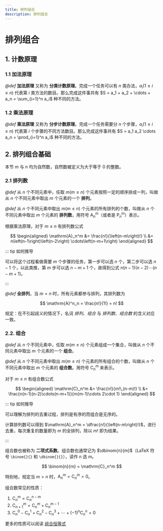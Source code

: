 ```yaml
---
title: 排列组合
description: 排列组合
---
```


# 排列组合

## 1. 计数原理

### 1.1 加法原理

*@def* **加法原理** 又称为 **分类计数原理**。完成一个任务可以有 $n$ 类办法，$a_i\left(1 \leqslant i \leqslant n\right)$ 代表第 $i$ 类方法的数目。那么完成这件事共有 $S = a_1 + a_2 + \cdots + a_n = \sum_{i=1}^n a_i$ 种不同的方法。

### 1.2 乘法原理

*@def* **乘法原理** 又称为 **分步计数原理**。完成一个任务需要分 $n$ 个步骤，$a_i\left(1 \leqslant i \leqslant n\right)$ 代表第 $i$ 个步骤的不同方法数目。那么完成这件事共有 $S = a_1 a_2 \cdots a_n = \prod_{i=1}^n a_i$ 种不同的方法。

## 2. 排列组合基础

本节 $m$ 与 $n$ 均为自然数，自然数被定义为大于等于 $0$ 的整数。

### 2.1 排列数

*@def* 从 $n$ 个不同元素中，任取 $m\left(m \leqslant n\right)$ 个元素按照一定的顺序排成一列，叫做从 $n$ 个不同元素中取出 $m$ 个元素的一个 **排列**。

*@def* 从 $n$ 个不同元素中取出 $m\left(m \leqslant n\right)$ 个元素的所有排列的个数，叫做从 $n$ 个不同元素中取出 $m$ 个元素的 **排列数**，用符号 $\mathrm{A}^m_n$（或者是 $\mathrm{P}^m_n$）表示。

根据乘法原理，对于 $m \leqslant n$ 有排列数公式

$$
\begin{aligned}
    \mathrm{A}_n^m
    &= \frac{n!}{\left(n-m\right)!} \\
    &= n\left(n-1\right)\left(n-2\right)
    \cdots\left(n-m+1\right)
\end{aligned}
$$

::: tip 如何推导

可以将这个过程看做需要 $m$ 个步骤的任务，第一步可以选 $n$ 个，第二步可以选 $n-1$ 个，以此类推，第 $m$ 步可以选 $n-m+1$ 个，故得到公式 $n\left(n-1\right)\left(n-2\right)\cdots\left(n-m+1\right)$。

:::

*@def* **全排列**，当 $m = n$ 时，所有元素都参与排列，其排列数为

$$
\mathrm{A}^n_n = \frac{n!}{1!} = n!
$$

规定：在不引起歧义的情况下，名词 *排列*、*组合* 与 *排列数*、*组合数* 的含义对应一致。

### 2.2. 组合

*@def* 从 $n$ 个不同元素中，任取 $m\left(m \leqslant n\right)$ 个元素组成一个集合，叫做从 $n$ 个不同元素中取出 $m$ 个元素的一个 **组合**。

*@def* 从 $n$ 个不同元素中取出 $m\left(m \leqslant n\right)$ 个元素的所有组合的个数，叫做从 $n$ 个不同元素中取出 $m$ 个元素的 **组合数**。用符号 $\mathrm{C}^m_n$ 来表示。

对于 $m \leqslant n$ 有组合数公式

$$
\begin{aligned}
    \mathrm{C}_n^m
    &= \frac{n!}{m!\,(n-m)!} \\
    &= \frac{n(n-1)(n-2)\cdots(n-m+1)}{m(m-1)\cdots 2\cdot 1}
\end{aligned}
$$

::: tip 如何推导

可以理解为排列的去重过程，排列是有序的而组合是无序的。

计算排列数可以得到 $\mathrm{A}_n^m = \dfrac{n!}{\left(n-m\right)!}$，进行去重，每次重复的数量即为 $m$ 的全排列，除以 $m!$ 即为结果。

:::

组合数也被称为 **二项式系数**。组合数也通常记为 $\dbinom{n}{m}$（LaTeX 符号 `\binom{}{}` 和 `\dbinom{}{}`），读作 $n$ 选 $m$。

$$
\binom{n}{m} = \mathrm{C}_n^m
$$

特别地，规定当 $m > n$ 时，$\mathrm{A}_n^m = \mathrm{C}_n^m = 0$。

组合数常见的性质：
1. $\mathrm{C}_n^m = \mathrm{C}_n^{n-m}$
2. $\mathrm{C}_{n+1}^m = \mathrm{C}_n^m+\mathrm{C}_n^{m-1}$
3. $\mathrm{C}_n^0 - \mathrm{C}_n^1 + \mathrm{C}_n^2 - \mathrm{C}_n^3 + \cdots + (-1)^n\mathrm{C}_n^n = 0$

更多的性质可以阅读 [组合恒等式](./combinatorial-identity.md)
